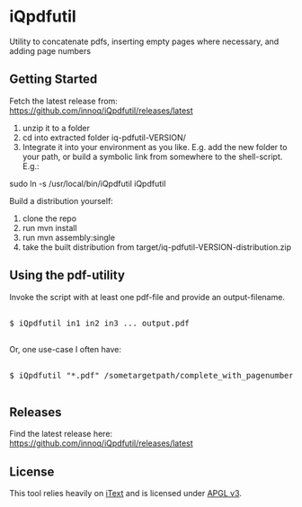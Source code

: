# iQpdfutil

Utility to concatenate pdfs, inserting empty pages where necessary, and adding page numbers


## Getting Started

Fetch the latest release from: https://github.com/innoq/iQpdfutil/releases/latest

1. unzip it to a folder
2. cd into extracted folder iq-pdfutil-VERSION/
3. Integrate it into your environment as you like. E.g. add the new folder to your
path, or build a symbolic link from somewhere to the shell-script. E.g.: 

  sudo ln -s /usr/local/bin/iQpdfutil iQpdfutil

Build a distribution yourself: 

1. clone the repo
2. run mvn install
3. run mvn assembly:single
4. take the built distribution from target/iq-pdfutil-VERSION-distribution.zip


## Using the pdf-utility

Invoke the script with at least one pdf-file and provide an output-filename.

<pre>

$ iQpdfutil in1 in2 in3 ... output.pdf

</pre>

Or, one use-case I often have:

<pre>

$ iQpdfutil "*.pdf" /sometargetpath/complete_with_pagenumbers.pdf

</pre>

## Releases

Find the latest release here: https://github.com/innoq/iQpdfutil/releases/latest

## License

This tool relies heavily on
<a href="http://api.itextpdf.com/itext/com/itextpdf/text/pdf/package-summary.html">iText</a>
and is licensed under <a href="http://www.gnu.org/licenses/agpl-3.0.en.html">APGL v3</a>.






